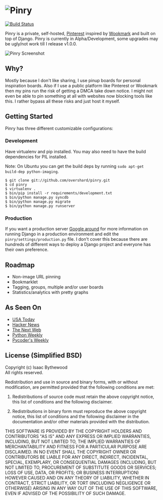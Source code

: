 # ![Pinry](https://github.com/overshard/pinry/raw/master/logo.png)

[![Build Status](https://secure.travis-ci.org/overshard/pinry.png)](http://travis-ci.org/overshard/pinry)

Pinry is a private, self-hosted, [Pinterest][0] inspired by [Wookmark][1] and
built on top of Django. Pinry is currently in Alpha/Development, some upgrades
may be ugly/not work till I release v1.0.0.

![Pinry Screenshot](https://github.com/overshard/pinry/raw/master/screenshot.png)


## Why?

Mostly because I don't like sharing, I use pinup boards for personal inspiration
boards. Also if I use a public platform like Pinterest or Wookmark then my pins
run the risk of getting a DMCA take down notice. I might not even be able to
pin something at all with websites now blocking tools like this. I rather
bypass all these risks and just host it myself.


## Getting Started

Pinry has three different customizable configurations:

### Development

Have virtualenv and pip installed. You may also need to have the build
dependencies for PIL installed.

Note: On Ubuntu you can get the build deps by running
`sudo apt-get build-dep python-imaging`.

    $ git clone git://github.com/overshard/pinry.git
    $ cd pinry
    $ virtualenv .
    $ bin/pip install -r requirements/development.txt
    $ bin/python manage.py syncdb
    $ bin/python manage.py migrate
    $ bin/python manage.py runserver


### Production

If you want a production server [Google around][2] for more information on
running Django in a production environment and edit the
`pinry/settings/production.py` file. I don't cover this because there are
hundreds of different ways to deploy a Django project and everyone has their own
preference.


## Roadmap

 + Non-image URL pinning
 + Bookmarklet
 + Tagging, groups, multiple and/or user boards
 + Statistics/analytics with pretty graphs


## As Seen On

 + [USA Today](http://www.usatoday.com/tech/products/story/2012-04-27/pinterest-pinry-private-pinning/54584308/1)
 + [Hacker News](http://news.ycombinator.com/item?id=3895618)
 + [The Next Web](http://thenextweb.com/apps/2012/04/27/pinry-is-a-self-hosted-version-of-pinterest-that-gives-you-full-control-of-your-pins/)
 + [Python Weekly](http://us2.campaign-archive2.com/?u=e2e180baf855ac797ef407fc7&id=1f8c766c90&e=292d864a00)
 + [Pycoder's Weekly](http://us4.campaign-archive1.com/?u=9735795484d2e4c204da82a29&id=4f9b37c501)


## License (Simplified BSD)

Copyright (c) Isaac Bythewood  
All rights reserved.

Redistribution and use in source and binary forms, with or without
modification, are permitted provided that the following conditions are met:

1. Redistributions of source code must retain the above copyright notice,
   this list of conditions and the following disclaimer.

2. Redistributions in binary form must reproduce the above copyright notice,
   this list of conditions and the following disclaimer in the documentation
   and/or other materials provided with the distribution.

THIS SOFTWARE IS PROVIDED BY THE COPYRIGHT HOLDERS AND CONTRIBUTORS "AS IS" AND
ANY EXPRESS OR IMPLIED WARRANTIES, INCLUDING, BUT NOT LIMITED TO, THE IMPLIED
WARRANTIES OF MERCHANTABILITY AND FITNESS FOR A PARTICULAR PURPOSE ARE
DISCLAIMED. IN NO EVENT SHALL THE COPYRIGHT OWNER OR CONTRIBUTORS BE LIABLE FOR
ANY DIRECT, INDIRECT, INCIDENTAL, SPECIAL, EXEMPLARY, OR CONSEQUENTIAL DAMAGES
(INCLUDING, BUT NOT LIMITED TO, PROCUREMENT OF SUBSTITUTE GOODS OR SERVICES;
LOSS OF USE, DATA, OR PROFITS; OR BUSINESS INTERRUPTION) HOWEVER CAUSED AND
ON ANY THEORY OF LIABILITY, WHETHER IN CONTRACT, STRICT LIABILITY, OR TORT
(INCLUDING NEGLIGENCE OR OTHERWISE) ARISING IN ANY WAY OUT OF THE USE OF THIS
SOFTWARE, EVEN IF ADVISED OF THE POSSIBILITY OF SUCH DAMAGE.


[0]: http://pinterest.com/
[1]: http://www.wookmark.com/
[2]: https://www.google.com/search?q=deploy+django+production
